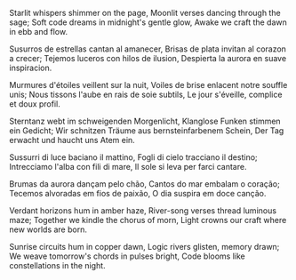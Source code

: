 Starlit whispers shimmer on the page,
Moonlit verses dancing through the sage;
Soft code dreams in midnight's gentle glow,
Awake we craft the dawn in ebb and flow.

Susurros de estrellas cantan al amanecer,
Brisas de plata invitan al corazon a crecer;
Tejemos luceros con hilos de ilusion,
Despierta la aurora en suave inspiracion.

Murmures d'étoiles veillent sur la nuit,
Voiles de brise enlacent notre souffle unis;
Nous tissons l'aube en rais de soie subtils,
Le jour s'éveille, complice et doux profil.

Sterntanz webt im schweigenden Morgenlicht,
Klanglose Funken stimmen ein Gedicht;
Wir schnitzen Träume aus bernsteinfarbenem Schein,
Der Tag erwacht und haucht uns Atem ein.

Sussurri di luce baciano il mattino,
Fogli di cielo tracciano il destino;
Intrecciamo l'alba con fili di mare,
Il sole si leva per farci cantare.

Brumas da aurora dançam pelo chão,
Cantos do mar embalam o coração;
Tecemos alvoradas em fios de paixão,
O dia suspira em doce canção.

Verdant horizons hum in amber haze,
River-song verses thread luminous maze;
Together we kindle the chorus of morn,
Light crowns our craft where new worlds are born.

Sunrise circuits hum in copper dawn,
Logic rivers glisten, memory drawn;
We weave tomorrow's chords in pulses bright,
Code blooms like constellations in the night.
